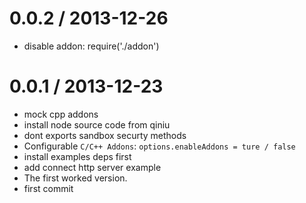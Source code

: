 
0.0.2 / 2013-12-26 
==================

  * disable addon: require('./addon')

0.0.1 / 2013-12-23 
==================

  * mock cpp addons
  * install node source code from qiniu
  * dont exports sandbox securty methods
  * Configurable `C/C++ Addons`: `options.enableAddons = ture / false`
  * install examples deps first
  * add connect http server example
  * The first worked version.
  * first commit
